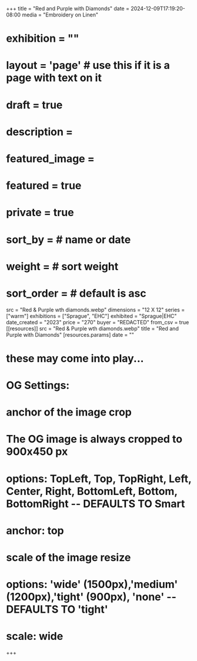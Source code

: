 +++
title = "Red and Purple with Diamonds"
date = 2024-12-09T17:19:20-08:00
media = "Embroidery on Linen"
# exhibition = ""
# layout = 'page' # use this if it is a page with text on it
# draft = true
# description = 
# featured_image = 
# featured = true
# private = true
# sort_by = # name or date
# weight = # sort weight
# sort_order = # default is asc
src = "Red & Purple wth diamonds.webp"
dimensions = "12 X 12"
  series = ["warm"]
    exhibitions = ["Sprague", "EHC"]
  exhibited = "Sprague|EHC"
date_created = "2023"
price = "270"
buyer = "REDACTED"
from_csv = true
[[resources]]
  src = "Red & Purple wth diamonds.webp"
  title = "Red and Purple with Diamonds"
  [resources.params]
  date = ""

# these may come into play...
# OG Settings:
# anchor of the image crop 
#   The OG image is always cropped to 900x450 px
#   options: TopLeft, Top, TopRight, Left, Center, Right, BottomLeft, Bottom, BottomRight -- DEFAULTS TO Smart
# anchor: top
# scale of the image resize 
#   options: 'wide' (1500px),'medium' (1200px),'tight' (900px), 'none' -- DEFAULTS TO 'tight'
# scale: wide 
+++
